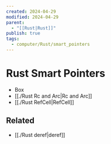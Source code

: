 ```yaml
---
created: 2024-04-29
modified: 2024-04-29
parent:
  - "[[Rust|Rust]]"
publish: true
tags:
  - computer/Rust/smart_pointers
---
```


# Rust Smart Pointers
- Box
- [[./Rust Rc and Arc|Rc and Arc]]
- [[./Rust RefCell|RefCell]]

## Related
- [[./Rust deref|deref]]